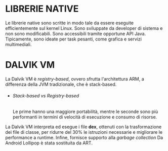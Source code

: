 # LIBRERIE NATIVE

Le librerie native sono scritte in modo tale da essere eseguite efficientemente sul kernel Linux. Sono sviluppate da developer di sistema e non sono modificabili. Sono accessibili tramite opportune API Java. Tipicamente, sono ideate per task pesanti, come grafica e servizi multimediali.


# DALVIK VM

La Dalvik VM è *registry-based*, ovvero sfrutta l'architettura ARM, a differenza della JVM tradizionale, che è stack-based.

- ###### Stack-based vs Registry-based
  
  Le prime hanno una maggiore portabilità, mentre le seconde sono più performanti in termini di velocità di esecuzione e consumo di risorse.

La Dalvik VM interpreta ed esegue i file **dex**, ottenuti con la trasformazione dei file di classe, per ridurre del 30% le istruzioni necessarie e migliorare le performance a runtime. Infine, fornisce supporto alla *garbage collection*
Da Android Lollipop è stata sostituita da ART.